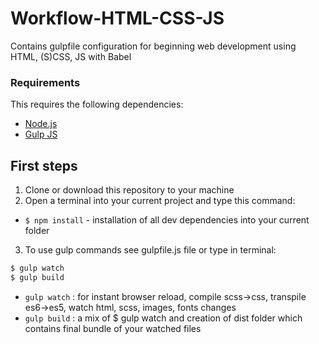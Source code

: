 # Workflow-HTML-CSS-JS
Contains gulpfile configuration for beginning web development using HTML, (S)CSS, JS with Babel

### Requirements

This requires the following dependencies:

- [Node.js](https://nodejs.org/)
- [Gulp JS](https://gulpjs.com/)

## First steps

1. Clone or download this repository to your machine
2. Open a terminal into your current project and type this command:
- `$ npm install` - installation of all dev dependencies into your current folder
3. To use gulp commands see gulpfile.js file or type in terminal:
```sh
$ gulp watch
$ gulp build
```

- `gulp watch` : for instant browser reload, compile scss->css, transpile es6->es5, watch html, scss, images, fonts changes
- `gulp build` : a mix of $ gulp watch and creation of dist folder which contains final bundle of your watched files
